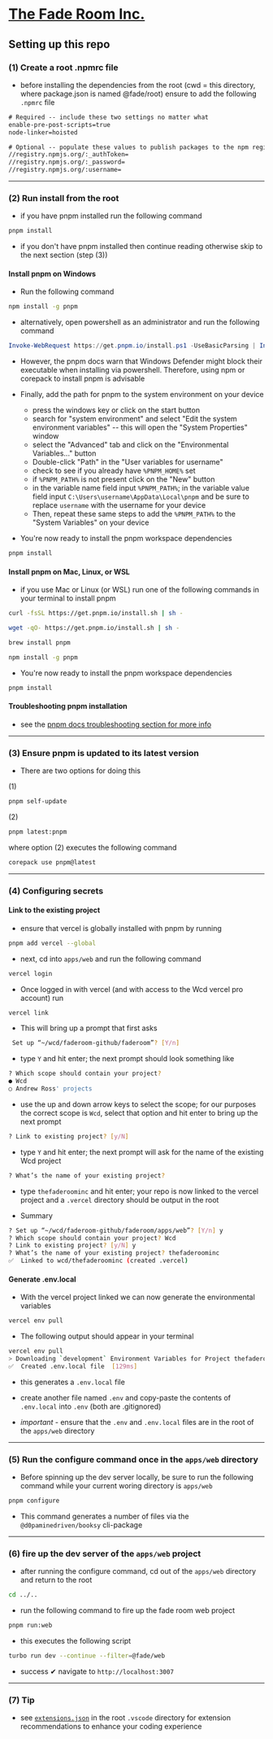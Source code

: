 # [The Fade Room Inc.](https://www.thefaderoominc.com)


## Setting up this repo 

### (1) Create a root .npmrc file 
- before installing the dependencies from the root (cwd = this directory, where package.json is named @fade/root) ensure to add the following `.npmrc` file

```txt
# Required -- include these two settings no matter what
enable-pre-post-scripts=true
node-linker=hoisted

# Optional -- populate these values to publish packages to the npm registry
//registry.npmjs.org/:_authToken=
//registry.npmjs.org/:_password=
//registry.npmjs.org/:username=
```

---

### (2) Run install from the root

- if you have pnpm installed run the following command

```bash
pnpm install
```

- if you don't have pnpm installed then continue reading otherwise skip to the next section (step (3))

#### Install pnpm on Windows

- Run the following command

```bash
npm install -g pnpm
```

- alternatively, open powershell as an administrator and run the following command

```powershell
Invoke-WebRequest https://get.pnpm.io/install.ps1 -UseBasicParsing | Invoke-Expression
```

- However, the pnpm docs warn that Windows Defender might block their executable when installing via powershell. Therefore, using npm or corepack to install pnpm is advisable

- Finally, add the path for pnpm to the system environment on your device
  - press the windows key or click on the start button
  - search for "system environment" and select "Edit the system environment variables" -- this will open the "System Properties" window
  - select the "Advanced" tab and click on the "Environmental Variables..." button
  - Double-click "Path" in the "User variables for username"
  - check to see if you already have `%PNPM_HOME%` set
  - if `%PNPM_PATH%` is not present click on the "New" button
  - in the variable name field input `%PNPM_PATH%`; in the variable value field input `C:\Users\username\AppData\Local\pnpm` and be sure to replace `username` with the username for your device
  - Then, repeat these same steps to add the `%PNPM_PATH%` to the "System Variables" on your device

- You're now ready to install the pnpm workspace dependencies 

```bash
pnpm install
```

#### Install pnpm on Mac, Linux, or WSL

- if you use Mac or Linux (or WSL) run one of the following commands in your terminal to install pnpm

```bash
curl -fsSL https://get.pnpm.io/install.sh | sh -
```

```bash
wget -qO- https://get.pnpm.io/install.sh | sh -
```

```bash
brew install pnpm
```

```bash
npm install -g pnpm
```

- You're now ready to install the pnpm workspace dependencies 

```bash
pnpm install
```

#### Troubleshooting pnpm installation

- see the [pnpm docs troubleshooting section for more info](https://pnpm.io/installation#troubleshooting)

---

### (3) Ensure pnpm is updated to its latest version
- There are two options for doing this

(1)

```bash
pnpm self-update
```

(2)

```bash
pnpm latest:pnpm
```

where option (2) executes the following command

```bash
corepack use pnpm@latest
```

---


### (4) Configuring secrets

#### Link to the existing project

- ensure that vercel is globally installed with pnpm by running

```bash
pnpm add vercel --global
```

- next, cd into `apps/web` and run the following command


```bash
vercel login
```

- Once logged in with vercel (and with access to the Wcd vercel pro account) run

```bash
vercel link
```

- This will bring up a prompt that first asks

```bash
 Set up “~/wcd/faderoom-github/faderoom”? [Y/n] 
```

- type `Y` and hit enter; the next prompt should look something like

```bash
? Which scope should contain your project? 
● Wcd 
○ Andrew Ross' projects 
```

- use the up and down arrow keys to select the scope; for our purposes the correct scope is `Wcd`, select that option and hit enter to bring up the next prompt

```bash
? Link to existing project? [y/N]
```

- type `Y` and hit enter; the next prompt will ask for the name of the existing Wcd project

```bash
? What’s the name of your existing project? 
```

- type `thefaderoominc` and hit enter; your repo is now linked to the vercel project and a `.vercel` directory should be output in the root

- Summary

```bash
? Set up “~/wcd/faderoom-github/faderoom/apps/web”? [Y/n] y
? Which scope should contain your project? Wcd
? Link to existing project? [y/N] y
? What’s the name of your existing project? thefaderoominc
✅  Linked to wcd/thefaderoominc (created .vercel)
```

#### Generate .env.local

- With the vercel project linked we can now generate the environmental variables

```bash
vercel env pull
```

- The following output should appear in your terminal

```bash
vercel env pull
> Downloading `development` Environment Variables for Project thefaderoominc
✅  Created .env.local file  [129ms]
```

- this generates a `.env.local` file

- create another file named `.env` and copy-paste the contents of `.env.local` into `.env` (both are .gitignored)

- _important_ - ensure that the `.env` and `.env.local` files are in the root of the `apps/web` directory


---

### (5) Run the configure command once in the `apps/web` directory

- Before spinning up the dev server locally, be sure to run the following command while your current woring directory is `apps/web`

```bash
pnpm configure
```

- This command generates a number of files via the `@d0paminedriven/booksy` cli-package


---


### (6) fire up the dev server of the `apps/web` project

- after running the configure command, cd out of the `apps/web` directory and return to the root

```bash
cd ../..
```

- run the following command to fire up the fade room web project

```bash
pnpm run:web
```

- this executes the following script

```bash
turbo run dev --continue --filter=@fade/web
```

- success ✔ navigate to `http://localhost:3007`


---


### (7) Tip

- see [`extensions.json`](https://github.com/DopamineDriven/faderoom/blob/master/.vscode/extensions.json) in the root `.vscode` directory for extension recommendations to enhance your coding experience
